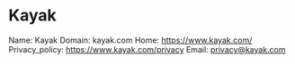 
# Kayak

Name: Kayak
Domain: kayak.com
Home: https://www.kayak.com/
Privacy_policy: https://www.kayak.com/privacy
Email: privacy@kayak.com
